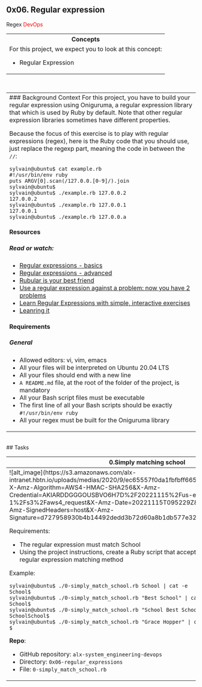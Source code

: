 ## 0x06. Regular expression
<span style="color:read">Regex</span> <span style="color:red">DevOps</span>
<table>
 <tr>
  <th style="aline:left">Concepts</th>
 </tr>
 <tr>
  <td>
For this project, we expect you to look at this concept:

- Regular Expression
  </td>
 </tr>
</table>
<br>
<table>
 <tr>
  <td>
### Background Context
For this project, you have to build your regular expression using Oniguruma, a regular expression library that which is used by Ruby by default. Note that other regular expression libraries sometimes have different properties.

Because the focus of this exercise is to play with regular expressions (regex), here is the Ruby code that you should use, just replace the regexp part, meaning the code in between the `//`:
```
sylvain@ubuntu$ cat example.rb
#!/usr/bin/env ruby
puts ARGV[0].scan(/127.0.0.[0-9]/).join
sylvain@ubuntu$
sylvain@ubuntu$ ./example.rb 127.0.0.2
127.0.0.2
sylvain@ubuntu$ ./example.rb 127.0.0.1
127.0.0.1
sylvain@ubuntu$ ./example.rb 127.0.0.a
```

#### Resources
##### Read or watch:

- [Regular expressions - basics]('https://www.regular-expressions.info/')
- [Regular expressions - advanced]('https://www.slideshare.net/neha_jain/introducing-regular-expressions')
- [Rubular is your best friend]('https://www.slideshare.net/neha_jain/advanced-regular-expressions-80296518')
- [Use a regular expression against a problem: now you have 2 problems]('https://rubular.com/')
- [Learn Regular Expressions with simple, interactive exercises]('https://blog.codinghorror.com/regular-expressions-now-you-have-two-problems/')
- [Leanring it]('https://regexone.com/lesson/letters_and_digits?')
#### Requirements
##### General
- Allowed editors: vi, vim, emacs
- All your files will be interpreted on Ubuntu 20.04 LTS
- All your files should end with a new line
- `A README.md` file, at the root of the folder of the project, is mandatory
- All your Bash script files must be executable
- The first line of all your Bash scripts should be exactly `#!/usr/bin/env ruby`
- All your regex must be built for the Oniguruma library
  </td>
 </tr>
</table>
<br>
## Tasks

<table>
 <thead>
  <tr>
   <th> 0.Simply matching school</th>
  </tr>
 </thead>
 <tbody>
  <tr>
   <td>
![alt_image](https://s3.amazonaws.com/alx-intranet.hbtn.io/uploads/medias/2020/9/ec65557f0da1fbfbff6659413885e4d4822f5b1d.png?X-Amz-Algorithm=AWS4-HMAC-SHA256&X-Amz-Credential=AKIARDDGGGOUSBVO6H7D%2F20221115%2Fus-east-1%2Fs3%2Faws4_request&X-Amz-Date=20221115T095229Z&X-Amz-Expires=86400&X-Amz-SignedHeaders=host&X-Amz-Signature=d727958930b4b14492dedd3b72d60a8b1db577e32e507496291a4d621f05b09c)

Requirements:

- The regular expression must match School
- Using the project instructions, create a Ruby script that accepts one argument and pass it to a regular expression matching method

Example:
```
sylvain@ubuntu$ ./0-simply_match_school.rb School | cat -e
School$
sylvain@ubuntu$ ./0-simply_match_school.rb "Best School" | cat -e
School$
sylvain@ubuntu$ ./0-simply_match_school.rb "School Best School" | cat -e
SchoolSchool$
sylvain@ubuntu$ ./0-simply_match_school.rb "Grace Hopper" | cat -e
$
```
__Repo__:

- GitHub repository: `alx-system_engineering-devops`
- Directory: `0x06-regular_expressions`
- File: `0-simply_match_school.rb`
  </td>
  </tr>
 </tbody>
</table>

